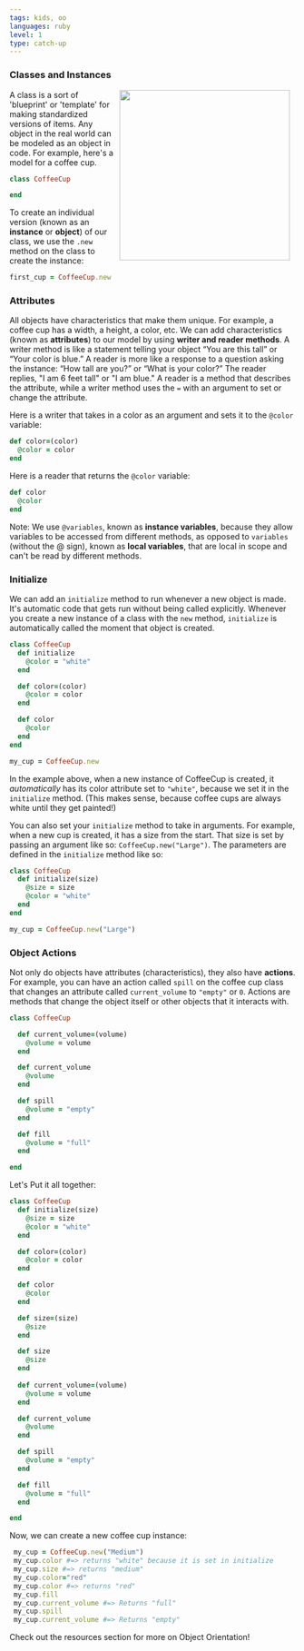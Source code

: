 ```yaml
---
tags: kids, oo
languages: ruby
level: 1
type: catch-up
---
```


### Classes and Instances

<img src="https://after-school-assets.s3.amazonaws.com/coffee.gif" width="300px" align="right" hspace="10"> A class is a sort of 'blueprint' or 'template' for making standardized versions of items. Any object in the real world can be modeled as an object in code. For example, here's a model for a coffee cup.

```ruby
class CoffeeCup

end
```
To create an individual version (known as an **instance** or **object**) of our class, we use the `.new` method on the class to create the instance:
```ruby
first_cup = CoffeeCup.new
```
### Attributes

All objects have characteristics that make them unique. For example, a coffee cup has a width, a height, a color, etc. We can add characteristics (known as **attributes**) to our model by using **writer and reader methods**. A writer method is like a statement telling your object “You are this tall” or “Your color is blue.” A reader is more like a response to a question asking the instance: “How tall are you?” or “What is your color?” The reader replies, "I am 6 feet tall" or "I am blue." A reader is a method that describes the attribute, while a writer method uses the `=` with an argument to set or change the attribute.

Here is a writer that takes in a color as an argument and sets it to the `@color` variable:
```ruby
def color=(color)
  @color = color
end
```

Here is a reader that returns the `@color` variable:
```ruby
def color
  @color
end
```

Note: We use `@variables`, known as **instance variables**, because they allow variables to be accessed from different methods, as opposed to `variables` (without the @ sign), known as **local variables**, that are local in scope and can't be read by different methods.

### Initialize

We can add an `initialize` method to run whenever a new object is made. It's automatic code that gets run without being called explicitly. Whenever you create a new instance of a class with the `new` method, `initialize` is automatically called the moment that object is created.

```ruby
class CoffeeCup
  def initialize
    @color = "white"
  end

  def color=(color)
    @color = color
  end

  def color
    @color
  end
end

my_cup = CoffeeCup.new
```
In the example above, when a new instance of CoffeeCup is created, it *automatically* has its color attribute set to `"white"`, because we set it in the `initialize` method. (This makes sense, because coffee cups are always white until they get painted!)

You can also set your `initialize` method to take in arguments. For example, when a new cup is created, it has a size from the start. That size is set by passing an argument like so: `CoffeeCup.new("Large")`. The parameters are defined in the  `initialize` method like so:

```ruby
class CoffeeCup
  def initialize(size)
    @size = size
    @color = "white"
  end
end

my_cup = CoffeeCup.new("Large")
```

### Object Actions

Not only do objects have attributes (characteristics), they also have **actions**. For example, you can have an action called `spill` on the coffee cup class that changes an attribute called `current_volume` to `"empty"` or `0`. Actions are methods that change the object itself or other objects that it interacts with.

```ruby
class CoffeeCup

  def current_volume=(volume)
    @volume = volume
  end

  def current_volume
    @volume
  end

  def spill
    @volume = "empty"
  end

  def fill
    @volume = "full"
  end

end

```

Let's Put it all together:
```ruby
class CoffeeCup
  def initialize(size)
    @size = size
    @color = "white"
  end

  def color=(color)
    @color = color
  end

  def color
    @color
  end

  def size=(size)
    @size
  end

  def size
    @size
  end
  
  def current_volume=(volume)
    @volume = volume
  end

  def current_volume
    @volume
  end

  def spill
    @volume = "empty"
  end

  def fill
    @volume = "full"
  end

end

```

Now, we can create a new coffee cup instance:

```ruby
 my_cup = CoffeeCup.new("Medium")
 my_cup.color #=> returns "white" because it is set in initialize
 my_cup.size #=> returns "medium"
 my_cup.color="red"
 my_cup.color #=> returns "red"
 my_cup.fill
 my_cup.current_volume #=> Returns "full"
 my_cup.spill
 my_cup.current_volume #=> Returns "empty"
```

Check out the resources section for more on Object Orientation!
